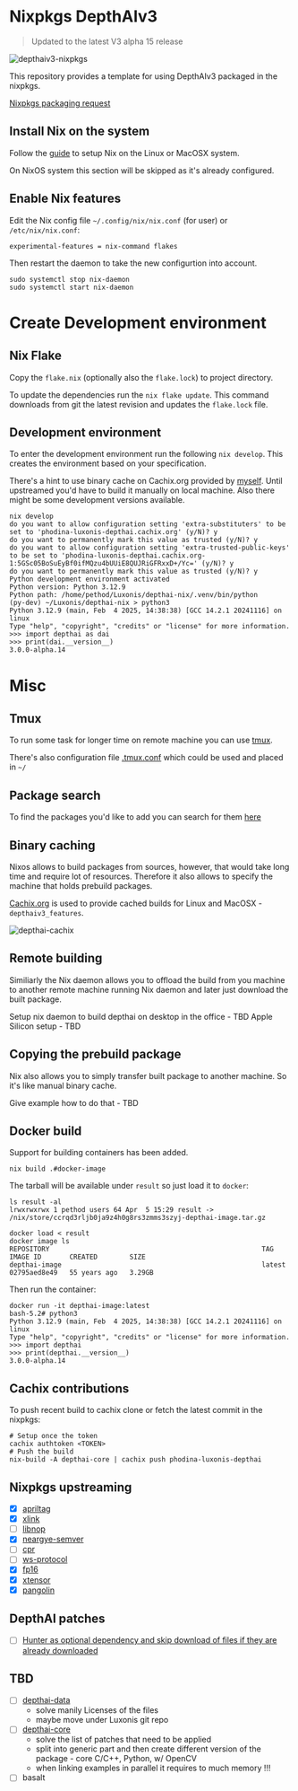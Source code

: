 # Nixpkgs DepthAIv3 

> Updated to the latest V3 alpha 15 release

![depthaiv3-nixpkgs](data/depthai-nix.gif)

This repository provides a template for using DepthAIv3 packaged in the nixpkgs.

[Nixpkgs packaging request](https://github.com/NixOS/nixpkgs/issues/292618)

## Install Nix on the system

Follow the [guide](https://nixos.org/download/) to setup Nix on the Linux or MacOSX system.

On NixOS system this section will be skipped as it's already configured.

## Enable Nix features

Edit the Nix config file `~/.config/nix/nix.conf` (for user) or `/etc/nix/nix.conf`:
```
experimental-features = nix-command flakes
```

Then restart the daemon to take the new configurtion into account.
```
sudo systemctl stop nix-daemon
sudo systemctl start nix-daemon
```

# Create Development environment
## Nix Flake

Copy the `flake.nix` (optionally also the `flake.lock`) to project directory.

To update the dependencies run the `nix flake update`. This command downloads from git the latest revision and updates the `flake.lock` file.

## Development environment

To enter the development environment run the following `nix develop`. This creates the environment based on your specification.

There's a hint to use binary cache on Cachix.org provided by [myself](https://github.com/phodina). Until upstreamed you'd have to build it manually on local machine. Also there might be some development versions available.

```
nix develop
do you want to allow configuration setting 'extra-substituters' to be set to 'phodina-luxonis-depthai.cachix.org' (y/N)? y
do you want to permanently mark this value as trusted (y/N)? y
do you want to allow configuration setting 'extra-trusted-public-keys' to be set to 'phodina-luxonis-depthai.cachix.org-1:5GSc05BoSuEyBf0ifMQzu4bUUiE8QUJRiGFRxxD+/Yc=' (y/N)? y
do you want to permanently mark this value as trusted (y/N)? y
Python development environment activated
Python version: Python 3.12.9
Python path: /home/pethod/Luxonis/depthai-nix/.venv/bin/python
(py-dev) ~/Luxonis/depthai-nix > python3
Python 3.12.9 (main, Feb  4 2025, 14:38:38) [GCC 14.2.1 20241116] on linux
Type "help", "copyright", "credits" or "license" for more information.
>>> import depthai as dai
>>> print(dai.__version__)
3.0.0-alpha.14
```

# Misc
## Tmux
To run some task for longer time on remote machine you can use [tmux](https://github.com/tmux/tmux/wiki/Getting-Started).

There's also configuration file [.tmux.conf](./.tmux.conf) which could be used and placed in `~/`

## Package search

To find the packages you'd like to add you can search for them [here](https://search.nixos.org/packages)

## Binary caching

Nixos allows to build packages from sources, however, that would take long time and require lot of resources. Therefore it also allows to specify the machine that holds prebuild packages.

[Cachix.org](https://docs.cachix.org/installation) is used to provide cached builds for Linux and MacOSX - `depthaiv3_features`.


![depthai-cachix](data/cachix.png)

## Remote building

Similiarly the Nix daemon allows you to offload the build from you machine to another remote machine running Nix daemon and later just download the built package.

Setup nix daemon to build depthai on desktop in the office - TBD
Apple Silicon setup - TBD

## Copying the prebuild package

Nix also allows you to simply transfer built package to another machine. So it's like manual binary cache.

Give example how to do that - TBD

## Docker build

Support for building containers has been added.
```
nix build .#docker-image
```

The tarball will be available under `result` so just load it to `docker`:

```
ls result -al
lrwxrwxrwx 1 pethod users 64 Apr  5 15:29 result -> /nix/store/ccrqd3rljb0ja9z4h0g8rs3zmms3szyj-depthai-image.tar.gz

docker load < result
docker image ls
REPOSITORY                                                     TAG                                IMAGE ID       CREATED        SIZE
depthai-image                                                  latest                             02795aed8e49   55 years ago   3.29GB
```

Then run the container:

```
docker run -it depthai-image:latest
bash-5.2# python3
Python 3.12.9 (main, Feb  4 2025, 14:38:38) [GCC 14.2.1 20241116] on linux
Type "help", "copyright", "credits" or "license" for more information.
>>> import depthai
>>> print(depthai.__version__)
3.0.0-alpha.14
```

## Cachix contributions
To push recent build to cachix clone or fetch the latest commit in the nixpkgs:
```
# Setup once the token
cachix authtoken <TOKEN>
# Push the build
nix-build -A depthai-core | cachix push phodina-luxonis-depthai
```

## Nixpkgs upstreaming
- [x] [apriltag](https://github.com/NixOS/nixpkgs/pull/392308)
- [x] [xlink](https://github.com/NixOS/nixpkgs/pull/392352)
- [ ] [libnop](https://github.com/NixOS/nixpkgs/pull/393017)
- [x] [neargye-semver](https://github.com/NixOS/nixpkgs/pull/393018)
- [ ] [cpr](https://github.com/NixOS/nixpkgs/pull/393020)
- [ ] [ws-protocol](https://github.com/NixOS/nixpkgs/pull/393027)
- [x] [fp16](https://github.com/NixOS/nixpkgs/pull/393036)
- [x] [xtensor](https://github.com/NixOS/nixpkgs/pull/393992)
- [x] [pangolin](https://github.com/NixOS/nixpkgs/pull/393990)

## DepthAI patches
- [ ] [Hunter as optional dependency and skip download of files if they are already downloaded](https://github.com/luxonis/depthai-core/pull/1303)

## TBD
- [ ] [depthai-data](https://github.com/phodina/depthai-data)
  - solve manily Licenses of the files 
  - maybe move under Luxonis git repo
- [ ] [depthai-core](https://github.com/phodina/nixpkgs/commits/depthaiv3_upstream/)
  - solve the list of patches that need to be applied
  - split into generic part and then create different version of the package - core C/C++, Python, w/ OpenCV
  - when linking examples in parallel it requires to much memory !!!
- [ ] basalt
